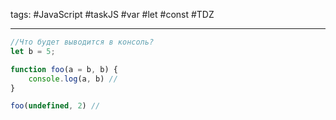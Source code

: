 tags: #JavaScript #taskJS #var #let #const #TDZ 
____

```js
//Что будет выводится в консоль?
let b = 5;

function foo(a = b, b) {
    console.log(a, b) //
}

foo(undefined, 2) //
```